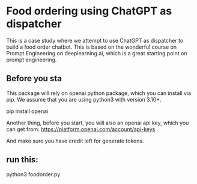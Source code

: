 # Food ordering using ChatGPT as dispatcher

This is a case study where we attempt to use ChatGPT as dispatcher to build a food order chatbot. This is based on the wonderful course on Prompt Engineering on deeplearning.ai, which is a great starting point on prompt engineering. 

 ## Before you sta
This package will rely on openai python package, which you can install via pip. We assume that you are using python3 with version 3.10+.

pip install openai

Another thing, before you start, you will also an openai api key, which you can get from:
https://platform.openai.com/account/api-keys

And make sure you have credit left for generate tokens.

## run this:
python3 foodorder.py 

